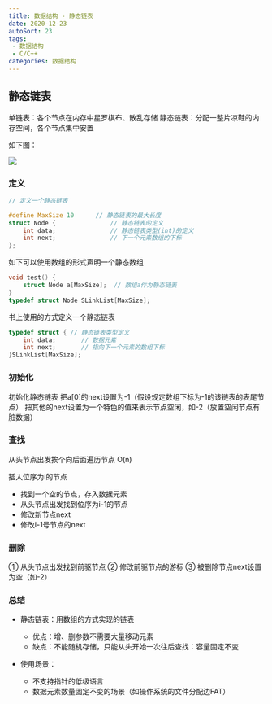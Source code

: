 ```yaml
---
title: 数据结构 - 静态链表
date: 2020-12-23
autoSort: 23
tags:
 - 数据结构
 - C/C++
categories: 数据结构
---
```


## 静态链表

 单链表：各个节点在内存中星罗棋布、散乱存储
 静态链表：分配一整片凉鞋的内存空间，各个节点集中安置

如下图：

![](https://image.icelo.cn/%E9%9D%99%E6%80%81%E9%93%BE%E8%A1%A8.png#mirages-width=538&mirages-height=633&mirages-cdn-type=1)

### 定义

```cpp
// 定义一个静态链表

#define MaxSize 10		// 静态链表的最大长度
struct Node {				// 静态链表的定义
	int data;				// 静态链表类型(int)的定义
	int next;				// 下一个元素数组的下标
};
```

如下可以使用数组的形式声明一个静态数组

```cpp
void test() {
	struct Node a[MaxSize];  // 数组a作为静态链表
}
typedef struct Node SLinkList[MaxSize];
```

书上使用的方式定义一个静态链表

```cpp
typedef struct { // 静态链表类型定义
	int data;		// 数据元素
	int next;		// 指向下一个元素的数组下标
}SLinkList[MaxSize];
```

### 初始化

 初始化静态链表
 把a[0]的next设置为-1（假设规定数组下标为-1的该链表的表尾节点）
 把其他的next设置为一个特色的值来表示节点空闲，如-2（放置空闲节点有脏数据）

### 查找

 从头节点出发挨个向后面遍历节点   O(n)

 插入位序为i的节点
* 找到一个空的节点，存入数据元素
* 从头节点出发找到位序为i-1的节点
* 修改新节点next
* 修改i-1号节点的next

### 删除

① 从头节点出发找到前驱节点
② 修改前驱节点的游标
③ 被删除节点next设置为空（如-2）

### 总结

* 静态链表：用数组的方式实现的链表
  * 优点：增、删参数不需要大量移动元素
  * 缺点：不能随机存储，只能从头开始一次往后查找：容量固定不变

* 使用场景：
  * 不支持指针的低级语言
  * 数据元素数量固定不变的场景（如操作系统的文件分配边FAT）